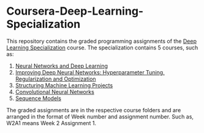 # Coursera-Deep-Learning-Specialization
 This repository contains the graded programming assignments of the [Deep Learning Specialization](https://www.coursera.org/specializations/deep-learning) course. 
 The specialization contains 5 courses, such as:
 1. [Neural Networks and Deep Learning](https://www.coursera.org/learn/neural-networks-deep-learning?specialization=deep-learning)
 2. [Improving Deep Neural Networks: Hyperparameter Tuning, Regularization and Optimization](https://www.coursera.org/learn/deep-neural-network?specialization=deep-learning)
 3. [Structuring Machine Learning Projects](https://www.coursera.org/learn/machine-learning-projects?specialization=deep-learning)
 4. [Convolutional Neural Networks](https://www.coursera.org/learn/convolutional-neural-networks?specialization=deep-learning)
 5. [Sequence Models](https://www.coursera.org/learn/nlp-sequence-models?specialization=deep-learning)

The graded assignments are in the respective course folders and are arranged in the format of Week number and assignment number. Such as, W2A1 means Week 2 Assignment 1. 
